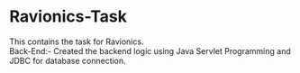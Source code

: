 # Ravionics-Task
This contains the task for Ravionics.<br>
Back-End:- Created the backend logic using Java Servlet Programming and JDBC for database connection.
